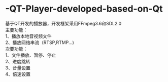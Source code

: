 # -QT-Player-developed-based-on-Qt
基于QT开发的播放器，开发框架采用FFmpeg3.6和SDL2.0  
主要功能：  
1、播放本地音视频文件  
2、播放网络串流（RTSP,RTMP...)  
次要功能：  
1、文件播放、暂停、停止  
2、进度跳转  
3、音量设置  
4、倍速设置  
